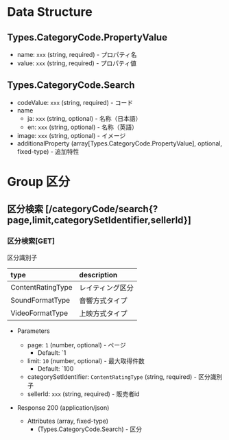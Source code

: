 # Data Structure

## Types.CategoryCode.PropertyValue

-   name: `xxx` (string, required) - プロパティ名
-   value: `xxx` (string, required) - プロパティ値

## Types.CategoryCode.Search

-   codeValue: `xxx` (string, required) - コード
-   name
    -   ja: `xxx` (string, optional) - 名称（日本語）
    -   en: `xxx` (string, optional) - 名称（英語）
-   image: `xxx` (string, optional) - イメージ
-   additionalProperty (array[Types.CategoryCode.PropertyValue], optional, fixed-type) - 追加特性

# Group 区分

## 区分検索 [/categoryCode/search{?page,limit,categorySetIdentifier,sellerId}]

### 区分検索[GET]

区分識別子

| type           | description  |
| :------------- | :----------- |
| ContentRatingType | レイティング区分 |
| SoundFormatType  | 音響方式タイプ |
| VideoFormatType  | 上映方式タイプ |

-   Parameters

    -   page: `1` (number, optional) - ページ
        -   Default: `1
    -   limit: `10` (number, optional) - 最大取得件数
        -   Default: `100
    -   categorySetIdentifier: `ContentRatingType` (string, required) - 区分識別子
    -   sellerId: `xxx` (string, required) - 販売者id

-   Response 200 (application/json)

    -   Attributes (array, fixed-type)
        -   (Types.CategoryCode.Search) - 区分

<!-- include(../../response/400.md) -->
